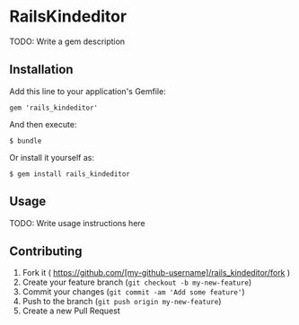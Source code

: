 # RailsKindeditor

TODO: Write a gem description

## Installation

Add this line to your application's Gemfile:

    gem 'rails_kindeditor'

And then execute:

    $ bundle

Or install it yourself as:

    $ gem install rails_kindeditor

## Usage

TODO: Write usage instructions here

## Contributing

1. Fork it ( https://github.com/[my-github-username]/rails_kindeditor/fork )
2. Create your feature branch (`git checkout -b my-new-feature`)
3. Commit your changes (`git commit -am 'Add some feature'`)
4. Push to the branch (`git push origin my-new-feature`)
5. Create a new Pull Request
